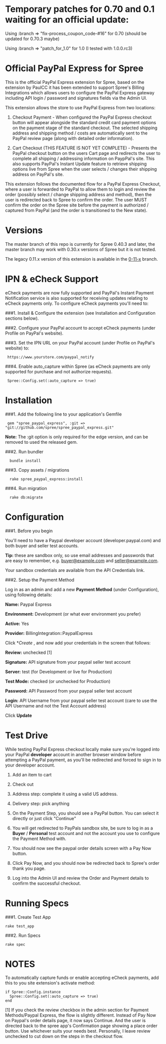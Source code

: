# Temporary patches for 0.70 and 0.1 waiting for an official update:

Using :branch => "fix-process_coupon_code-#16" for 0.70 (should be updated for 0.70.3 maybe)

Using :branch => "patch_for_1.0" for 1.0 (I tested with 1.0.0.rc3)

# Official PayPal Express for Spree

This is the official PayPal Express extension for Spree, based on the extension by PaulCC it has been extended to support Spree's
Billing Integrations which allows users to configure the PayPal Express gateway including API login / password and signatures fields
via the Admin UI.

This extension allows the store to use PayPal Express from two locations:

  1. Checkout Payment - When configured the PayPal Express checkout button will appear alongside the standard credit card payment
  options on the payment stage of the standard checkout. The selected shipping address and shipping method / costs are automatically
  sent to the PayPal review page (along with detailed order information).

  
  2. Cart Checkout (THIS FEATURE IS NOT YET COMPLETE) - Presents the PayPal checkout button on the users Cart page and redirects the user to complete
  all shipping / addressing information on PaypPal's site. This also supports PayPal's Instant Update feature to retrieve shipping options live from 
  Spree when the user selects / changes their shipping address on PayPal's site.

This extension follows the documented flow for a PayPal Express Checkout, where a user is forwarded to PayPal to allow them to login and review
the order (possibly select / change shipping address and method), then the user is redirected back to Spree to confirm the order. The user
MUST confirm the order on the Spree site before the payment is authorized / captured from PayPal (and the order is transitioned to the New state).


Versions
========

The master branch of this repo is currently for Spree 0.40.3 and later, the master branch may work with 0.30.x versions of Spree but it is not tested.

The legacy 0.11.x version of this extension is available in the [0-11-x](https://github.com/spree/spree_paypal_express/tree/0-11-x) branch.


IPN & eCheck Support
===================
eCheck payments are now fully supported and PayPal's Instant Payment Notification service is also supported for receiving updates relating to eCheck payments only. To configure eCheck payments you'll need to:

###1. Install & Configure the extension (see Installation and Configuration sections below).

###2. Configure your PayPal account to accept eCheck payments (under Profile on PayPal's website).

###3. Set the IPN URL on your PayPal account (under Profile on PayPal's website) to:

     https://www.yourstore.com/paypal_notify

###4. Enable auto_capture within Spree (as eCheck payments are only supported for purchase and not authorize requests).

     Spree::Config.set(:auto_capture => true)


Installation
============

###1. Add the following line to your application's Gemfile

     gem "spree_paypal_express", :git => "git://github.com/spree/spree_paypal_express.git"

**Note:** The :git option is only required for the edge version, and can be removed to used the released gem.

###2. Run bundler

      bundle install

###3. Copy assets / migrations

      rake spree_paypal_express:install

###4. Run migration

      rake db:migrate


Configuration
=============
###1. Before you begin
  
You'll need to have a Paypal developer account (developer.paypal.com) and both buyer and seller test accounts.
  
**Tip:** these are sandbox only, so use email addresses and passwords that are easy to  remember, e.g. buyer@example.com and seller@example.com.
  
Your sandbox credentials are available from the API Credentials link.

###2. Setup the Payment Method
  
Log in as an admin and add a new **Payment Method** (under Configuration), using following details:

**Name:** Paypal Express
  
**Environment:** Development (or what ever environment you prefer)
  
**Active:** Yes
  
**Provider:** BillingIntegration::PaypalExpress
  
Click **Create* , and now add your credentials in the screen that follows:
  
**Review:** unchecked [1]
  
**Signature:** API signature from your paypal seller test account
  
**Server:** test (for Development or live for Production)
  
**Test Mode:** checked (or unchecked for Production)
  
**Password:** API Password from your paypal seller test account
  
**Login:** API Username from your paypal seller test account (care to use the API Username and not the Test Account address)
  
Click **Update**

Test Drive
==========

While testing PayPal Express checkout locally make sure you're logged into your PayPal **developer** account in another browser window before attempting a PayPal payment, as you'll be redirected and forced to sign in to your developer account.

1. Add an item to cart
  
2. Check out
  
3. Address step: complete it using a valid US address.
  
4. Delivery step: pick anything
  
5. On the Payment Step, you should see a PayPal button. You can select it directly or just click "Continue"
  
6. You will get redirected to PayPals sandbox site, be sure to log in as a **Buyer** / **Personal** test account and not the account you use to configure the Payment Method with. 
  
7. You should now see the paypal order details screen with a Pay Now button.
  
8. Click Pay Now, and you should now be redirected back to Spree's order thank you page.
  
9. Log into the Admin UI and review the Order and Payment details to confirm the successful checkout.


Running Specs
=============

###1. Create Test App

    rake test_app

###2. Run Specs

    rake spec

NOTES
=====
    
To automatically capture funds or enable accepting eCheck payments, add this to you site extension's activate method:

    if Spree::Config.instance
      Spree::Config.set(:auto_capture => true)
    end
    
[1] If you check the review checkbox in the admin section for Payment Methods/Paypal Express, the flow is slightly different. Instead of Pay Now on Paypal's order details page, it now says Continue. And the user is directed back to the spree app's Confirmation page showing a place order button. Use whichever suits your needs best. Personally, I leave review unchecked to cut down on the steps in the checkout flow.
